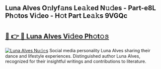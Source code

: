 ## Luna Alves O𝚗lyf𝚊ns Le𝚊𝚔ed N𝚞𝚍es - Part-e8L Ph𝚘tos Vi𝚍eo - H𝚘t Part Le𝚊𝚔s 9VGQc

# <h2><a href="http://hf63v5.feru.top/?c=Luna+Alves">🔗 👉 🔴 Luna Alves Vi𝚍𝚎o Ph𝚘t𝚘𝚜</a></h2>

[![Luna Alves Nu𝚍𝚎s](https://i.imgur.com/0TWrTi3.gif)](http://hf63v5.feru.top/?c=Luna+Alves)
Social media personality Luna Alves sharing their dance and lifestyle experiences. Distinguished author Luna Alves, recognized for their insightful writings and contributions to literature. 
